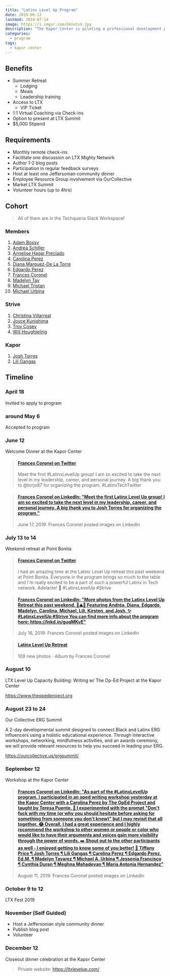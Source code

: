 ```yaml
---
title: "Latinx Level Up Program"
date: 2019-06-12
lastmod: 2019-07-14
image: https://i.imgur.com/GknutsU.jpg
description: "The Kapor Center is piloting a professional development program for 10 Latinx Leaders. I am in the inaugural cohort."
categories:
  - program
tags:
  - kapor center
---
```


## Benefits

- Summer Retreat
  - Lodging
  - Meals
  - Leadership training
- Access to LTX
  - VIP Ticket
- 1:1 Virtual Coaching via Check-ins
- Option to present at LTX Summit
- <!-- prettier-ignore -->$5,000 Stipend

## Requirements

- Monthly remote check-ins
- Facilitate one discussion on LTX Mighty Network
- Author 1-2 blog posts
- Participation in regular feedback surveys
- Host at least one Jeffersonian community dinner
- Employee Resource Group involvement via OurCollective
- Market LTX Summit
- Volunteer hours (up to 4hrs)

## Cohort

> All of them are in the Techqueria Slack Workspace!

### Members

1. [Adam Bossy](https://www.linkedin.com/in/adambossy)
2. [Andrea Schiller](https://www.linkedin.com/in/agschiller)
3. [Annelise Hagar Preciado](https://www.linkedin.com/in/annelisehagar)
4. [Carolina Perez](https://www.linkedin.com/in/cpereza)
5. [Diana Marquez-De La Torre](https://www.linkedin.com/in/dmarquezdlt)
6. [Edgardo Perez](https://www.linkedin.com/in/edgardorperez/)
7. [Frances Coronel](https://www.linkedin.com/in/fvcproductions/)
8. [Madelyn Tav](https://www.linkedin.com/in/madelyntavarez)
9. [Michael Tristan](https://www.linkedin.com/in/mtristan)
10. [Michael Urbina](https://www.linkedin.com/in/michaelurbina)

### Strive

1. [Christina Villarreal](https://www.linkedin.com/in/christina-villarreal-ph-d-8259255/)
2. [Joyce Kunishima](https://www.linkedin.com/in/joycekkunishima)
3. [Troy Cosey](https://www.linkedin.com/in/troycosey)
4. [Will Houghteling](https://www.linkedin.com/in/will-houghteling-3b956710)

### Kapor

1. [Josh Torres](https://www.linkedin.com/in/joshtorres)
2. [Lili Gangas](https://www.linkedin.com/in/liligangas)

## Timeline

### April 18

Invited to apply to program

### around May 6

Accepted to program

### June 12

Welcome Dinner at the Kapor Center

<blockquote class="embedly-card"><h4><a href="https://twitter.com/fvcproductions/status/1140695809413042177">Frances Coronel on Twitter</a></h4><p>Meet the first #LatinxLevelUp group! I am so excited to take the next level in my leadership, career, and personal journey. A big thank you to @torjo87 for organizing the program. #LatinxTechTwitter</p></blockquote>
<script async src="//cdn.embedly.com/widgets/platform.js" charset="UTF-8"></script>

<blockquote class="embedly-card"><h4><a href="https://www.linkedin.com/feed/update/urn:li:activity:6546461526218412032">Frances Coronel on LinkedIn: "Meet the first Latinx Level Up group! I am so excited to take the next level in my leadership, career, and personal journey. A big thank you to Josh Torres for organizing the program."</a></h4><p>June 17, 2019: Frances Coronel posted images on LinkedIn</p></blockquote>
<script async src="//cdn.embedly.com/widgets/platform.js" charset="UTF-8"></script>

### July 13 to 14

Weekend retreat at Point Bonita

<blockquote class="embedly-card"><h4><a href="https://twitter.com/fvcproductions/status/1150916985271832576">Frances Coronel on Twitter</a></h4><p>I had an amazing time at the Latinx Level Up retreat this past weekend at Point Bonita. Everyone in the program brings so much to the table and I'm really excited to be a part of such a powerful Latinx in Tech network. Adelante! 💛 #LatinxLevelUp #Strive</p></blockquote>
<script async src="//cdn.embedly.com/widgets/platform.js" charset="UTF-8"></script>

<blockquote class="embedly-card"><h4><a href="https://www.linkedin.com/feed/update/urn:li:activity:6556713124978917376">Frances Coronel on LinkedIn: "More photos from the Latinx Level Up Retreat this past weekend. 🌳⛰️🌉 Featuring Andréa, Diana, Edgardo, Madelyn, Carolina, Michael, Lili, Kirsten, and Josh. ✨ #LatinxLevelUp #Strive You can find more info about the program here: https://lnkd.in/guqMKvE"</a></h4><p>July 16, 2019: Frances Coronel posted images on LinkedIn</p></blockquote>
<script async src="//cdn.embedly.com/widgets/platform.js" charset="UTF-8"></script>

<blockquote class="embedly-card"><h4><a href="https://photos.app.goo.gl/9S9449SCXk2sAPPR8">Latinx Level Up Retreat</a></h4><p>109 new photos · Album by Frances Coronel</p></blockquote>
<script async src="//cdn.embedly.com/widgets/platform.js" charset="UTF-8"></script>

### August 10

LTX Level Up Capacity Building: Writing w/ The Op-Ed Project at the Kapor Center

https://www.theopedproject.org

### August 23 to 24

Our Collective ERG Summit

A 2-day developmental summit designed to connect Black and Latinx ERG influencers using a holistic educational experience. Through interactive workshops, networking, mindfulness activities, and an awards ceremony, we will provide relevant resources to help you succeed in leading your ERG.

https://ourcollective.us/ergsummit/

### September 12

Workshop at the Kapor Center

<blockquote class="embedly-card"><h4><a href="https://www.linkedin.com/feed/update/urn:li:activity:6566359588906639360/">Frances Coronel on LinkedIn: "As part of the #LatinxLevelUp program, I participated in an oped writing workshop yesterday at the Kapor Center with a Carolina Perez by The OpEd Project and taught by Teresa Puente. 📝 I experimented with the prompt "Don't fuck with my time (or why you should hesitate before asking for something from someone you don't know)" but I may revisit that all together. 😂 Overall, I had a great experience and I highly recommend the workshop to other women or people or color who would like to have their arguments and voices gain more visibility through the power of words. ✒️ Shout out to the other participants as well - I enjoyed getting to know some of you better! 💛 Tiffany Price ¶ Josh Torres ¶ Lili Gangas ¶ Carolina Perez ¶ Edgardo Perez, Ed.M. ¶ Madelyn Tavarez ¶ Michael A. Urbina ¶ Jessenia Francisco ¶ Cynthia Duran ¶ Meghna Mahadevan ¶ Maria Antonia Hernandez"</a></h4><p>August 11, 2019: Frances Coronel posted images on LinkedIn</p></blockquote>
<script async src="//cdn.embedly.com/widgets/platform.js" charset="UTF-8"></script>

### October 9 to 12

LTX Fest 2019

### November (Self Guided)

- Host a Jeffersonian style community dinner
- Publish blog post
- Volunteer

### December 12

Closeout dinner celebration at the Kapor Center

> Private website: https://ltxlevelup.com/
